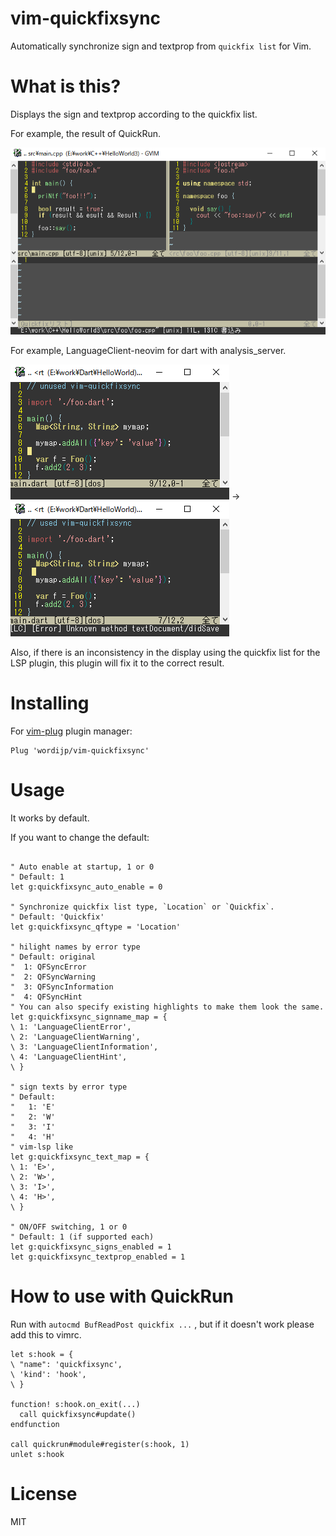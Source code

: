# vim-quickfixsync

Automatically synchronize sign and textprop from `quickfix list` for Vim.

# What is this?

Displays the sign and textprop according to the quickfix list.

For example, the result of QuickRun.

![demo](./demo/demo_quickrun.gif)


For example, LanguageClient-neovim for dart with analysis_server.

<img src="./demo/demo_dart_unused.gif"> → 
<img src="./demo/demo_dart_used.gif">

Also, if there is an inconsistency in the display using the quickfix list for the LSP plugin, this plugin will fix it to the correct result.

# Installing

For [vim-plug](https://github.com/junegunn/vim-plug) plugin manager:

```vim
Plug 'wordijp/vim-quickfixsync'
```

# Usage

It works by default.

If you want to change the default:

```vim

" Auto enable at startup, 1 or 0
" Default: 1
let g:quickfixsync_auto_enable = 0

" Synchronize quickfix list type, `Location` or `Quickfix`.
" Default: 'Quickfix'
let g:quickfixsync_qftype = 'Location'

" hilight names by error type
" Default: original
"  1: QFSyncError
"  2: QFSyncWarning
"  3: QFSyncInformation
"  4: QFSyncHint
" You can also specify existing highlights to make them look the same.
let g:quickfixsync_signname_map = {
\ 1: 'LanguageClientError',
\ 2: 'LanguageClientWarning',
\ 3: 'LanguageClientInformation',
\ 4: 'LanguageClientHint',
\ }

" sign texts by error type
" Default:
"   1: 'E'
"   2: 'W'
"   3: 'I'
"   4: 'H'
" vim-lsp like
let g:quickfixsync_text_map = {
\ 1: 'E>',
\ 2: 'W>',
\ 3: 'I>',
\ 4: 'H>',
\ }

" ON/OFF switching, 1 or 0
" Default: 1 (if supported each)
let g:quickfixsync_signs_enabled = 1
let g:quickfixsync_textprop_enabled = 1

```

# How to use with QuickRun

Run with `autocmd BufReadPost quickfix ...` , but if it doesn't work please add this to vimrc.

```vim
let s:hook = {
\ "name": 'quickfixsync',
\ 'kind': 'hook',
\ }

function! s:hook.on_exit(...)
  call quickfixsync#update()
endfunction

call quickrun#module#register(s:hook, 1)
unlet s:hook
```

# License

MIT
